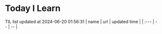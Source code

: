 # Today I Learn 
TIL list updated at 2024-06-20 01:56:31
| name | url | updated time |
| :--- | -- | -- |
